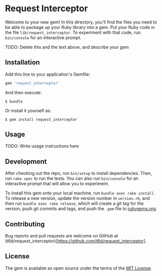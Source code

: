 # Request Interceptor

Welcome to your new gem! In this directory, you'll find the files you need to be able to package up your Ruby library into a gem. Put your Ruby code in the file `lib/request_interceptor`. To experiment with that code, run `bin/console` for an interactive prompt.

TODO: Delete this and the text above, and describe your gem

## Installation

Add this line to your application's Gemfile:

```ruby
gem 'request_interceptor'
```

And then execute:

    $ bundle

Or install it yourself as:

    $ gem install request_interceptor

## Usage

TODO: Write usage instructions here

## Development

After checking out the repo, run `bin/setup` to install dependencies. Then, run `rake spec` to run the tests. You can also run `bin/console` for an interactive prompt that will allow you to experiment.

To install this gem onto your local machine, run `bundle exec rake install`. To release a new version, update the version number in `version.rb`, and then run `bundle exec rake release`, which will create a git tag for the version, push git commits and tags, and push the `.gem` file to [rubygems.org](https://rubygems.org).

## Contributing

Bug reports and pull requests are welcome on GitHub at (t6d/request_interceptor)[https://github.com/t6d/request_interceptor].


## License

The gem is available as open source under the terms of the [MIT License](http://opensource.org/licenses/MIT).

